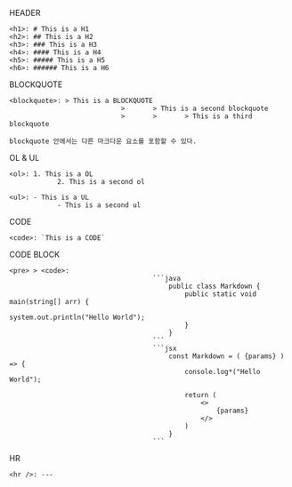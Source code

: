 HEADER

```
<h1>: # This is a H1
<h2>: ## This is a H2
<h3>: ### This is a H3
<h4>: #### This is a H4
<h5>: ##### This is a H5
<h6>: ###### This is a H6
```

BLOCKQUOTE

```
<blockquote>: > This is a BLOCKQUOTE
							>		> This is a second blockquote
							>		>		> This is a third blockquote

blockquote 안에서는 다른 마크다운 요소를 포함할 수 있다.
```

OL & UL

```
<ol>: 1. This is a OL
			2. This is a second ol

<ul>: - This is a UL
			- This is a second ul
```

CODE

```
<code>: `This is a CODE`
```

CODE BLOCK

````
<pre> > <code>:
									```java
										public class Markdown {
											public static void main(string[] arr) {
												system.out.println("Hello World");
											}
										}
									```
									```jsx
										const Markdown = ( {params} ) => {
											console.log*("Hello World");

											return (
												<>
													{params}
												</>
											)
										}
									```
````

HR

```
<hr />: ---
```
